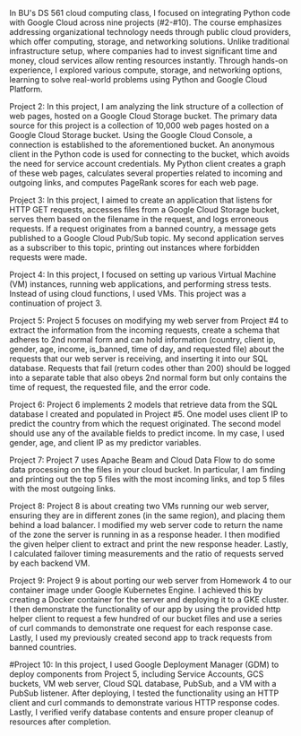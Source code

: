 
In BU's DS 561 cloud computing class, I focused on integrating Python code with Google Cloud across nine projects (#2-#10). The course emphasizes addressing organizational technology needs through public cloud providers, which offer computing, storage, and networking solutions. Unlike traditional infrastructure setup, where companies had to invest significant time and money, cloud services allow renting resources instantly. Through hands-on experience, I explored various compute, storage, and networking options, learning to solve real-world problems using Python and Google Cloud Platform.

Project 2:
In this project, I am analyzing the link structure of a collection of web pages, hosted on a Google Cloud Storage bucket. The primary data source for this project is a collection of 10,000 web pages hosted on a Google Cloud Storage bucket. Using the Google Cloud Console, a connection is established to the aforementioned bucket. An anonymous client in the Python code is used for connecting to the bucket, which avoids the need for service account credentials. My Python client creates a graph of these web pages, calculates several properties related to incoming and outgoing links, and computes PageRank scores for each web page.

Project 3:
In this project, I aimed to create an application that listens for HTTP GET requests, accesses files from a Google Cloud Storage bucket, serves them based on the filename in the request, and logs erroneous requests. If a request originates from a banned country, a message gets published to a Google Cloud Pub/Sub topic. My second application serves as a subscriber to this topic, printing out instances where forbidden requests were made.

Project 4:
In this project, I focused on setting up various Virtual Machine (VM) instances, running web applications, and performing stress tests. Instead of using cloud functions, I used VMs. This project was a continuation of project 3.

Project 5:
Project 5 focuses on modifying my web server from Project #4 to extract the information from the incoming requests, create a schema that adheres to 2nd normal form and can hold information (country, client ip, gender, age, income, is_banned, time of day, and requested file)  about the requests that our web server is receiving, and inserting it into our SQL database. Requests that fail (return codes other than 200) should be logged into a separate table that also obeys 2nd normal form but only contains the time of request, the requested file, and the error code.

Project 6:
Project 6 implements 2 models that retrieve data from the SQL database I created and populated in Project #5. One model uses client IP to predict the country from which the request originated. The second model should use any of the available fields to predict income. In my case, I used gender, age, and client IP as my predictor variables.

Project 7:
Project 7 uses Apache Beam and Cloud Data Flow to do some data processing on the files in your cloud bucket. In particular, I am finding and printing out the top 5 files with the most incoming links, and top 5 files with the most outgoing links.

Project 8:
Project 8 is about creating two VMs running our web server, ensuring they are in different zones (in the same region), and placing them behind a load balancer. I modified my web server code to return the name of the zone the server is running in as a response header. I then modified the given helper client to extract and print the new response header. Lastly, I calculated failover timing measurements and the ratio of requests served by each backend VM.

Project 9:
Project 9 is about porting our web server from Homework 4 to our container image under Google Kubernetes Engine. I achieved this by creating a Docker container for the server and deploying it to a GKE cluster. I then demonstrate the functionality of our app by using the provided http helper client to request a few hundred of our bucket files and use a series of curl commands to demonstrate one request for each response case. Lastly, I used my previously created second app to track requests from banned countries.

#Project 10:
In this project, I used Google Deployment Manager (GDM) to deploy components from Project 5, including Service Accounts, GCS buckets, VM web server, Cloud SQL database, PubSub, and a VM with a PubSub listener. After deploying, I tested the functionality using an HTTP client and curl commands to demonstrate various HTTP response codes. Lastly, I verified verify database contents and ensure proper cleanup of resources after completion.

